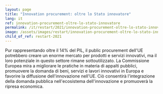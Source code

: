 ```yaml
---
layout: page
title: "Innovation procurement: oltre lo Stato innovatore"
lang: it
ref: innovation-procurement-oltre-lo-stato-innovatore
permalink: /it/restart/2021/innovation-procurement-oltre-lo-stato-innovatore
image: /assets/images/restart/innovation-procurement-oltre-lo-stato-innovatore.png
child_of_ref: restart-2021
---
```


Pur rappresentando oltre il 14% del PIL, il public procurement dell'UE
potrebbero creare un enorme mercato per prodotti e servizi innovativi, ma il
loro potenziale in questo settore rimane sottoutilizzato. La Commissione
Europea mira a migliorare le pratiche in materia di appalti pubblici,
promuovere la domanda di beni, servizi e lavori innovativi in Europa e favorire
la diffusione dell'innovazione nell'UE. Ciò consentirà l'integrazione della
domanda pubblica nell'ecosistema dell'innovazione e promuoverà la ripresa
economica.
